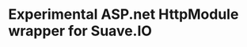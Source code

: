 Experimental ASP.net HttpModule wrapper for Suave.IO 
====================================================

